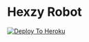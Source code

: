 
# Hexzy Robot


[![Deploy To Heroku](https://www.herokucdn.com/deploy/button.svg)](https://heroku.com/deploy)


